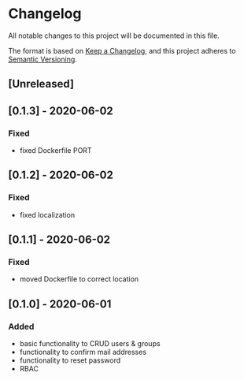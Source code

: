 # Changelog
All notable changes to this project will be documented in this file.

The format is based on [Keep a Changelog](https://keepachangelog.com/en/1.0.0/),
and this project adheres to [Semantic Versioning](https://semver.org/spec/v2.0.0.html).

## [Unreleased]

## [0.1.3] - 2020-06-02
### Fixed
* fixed Dockerfile PORT

## [0.1.2] - 2020-06-02
### Fixed
* fixed localization

## [0.1.1] - 2020-06-02
### Fixed
* moved Dockerfile to correct location

## [0.1.0] - 2020-06-01
### Added
* basic functionality to CRUD users & groups
* functionality to confirm mail addresses
* functionality to reset password
* RBAC